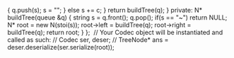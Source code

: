 {
q.push(s);
s = "";
}
else s += c;
}
return buildTree(q);
}
private:
N* buildTree(queue<string> &q)
{
string s = q.front();
q.pop();
if(s == "~") return NULL;
N* root = new N(stoi(s));
root->left = buildTree(q);
root->right = buildTree(q);
return root;
}
};
​
// Your Codec object will be instantiated and called as such:
// Codec ser, deser;
// TreeNode* ans = deser.deserialize(ser.serialize(root));